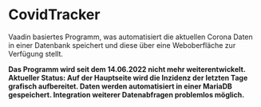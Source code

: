 # CovidTracker
Vaadin basiertes Programm, was automatisiert die aktuellen Corona Daten in einer Datenbank speichert und diese über eine Weboberfläche zur Verfügung stellt.

**Das Programm wird seit dem 14.06.2022 nicht mehr weiterentwickelt. Aktueller Status: Auf der Hauptseite wird die Inzidenz der letzten Tage grafisch aufbereitet. Daten werden automatisiert in einer MariaDB gespeichert. Integration weiterer Datenabfragen problemlos möglich.**
